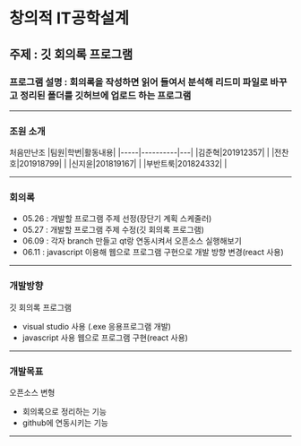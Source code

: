 창의적 IT공학설계
===================

## 주제 : 깃 회의록 프로그램
### 프로그램 설명 : 회의록을 작성하면 읽어 들여서 분석해 리드미 파일로 바꾸고 정리된 폴더를 깃허브에 업로드 하는 프로그램

<hr>

### 조원 소개
처음만난조
|팀원|학번|활동내용|
|-----|----------|---|
|김준혁|201912357|   |
|전찬호|201918799|   |
|신지윤|201819167|   |
|부반트룩|201824332|   |

<hr>

### 회의록
- 05.26 : 개발할 프로그램 주제 선정(장단기 계획 스케줄러)
- 05.27 : 개발할 프로그램 주제 수정(깃 회의록 프로그램)
- 06.09 : 각자 branch 만들고 qt랑 연동시켜서 오픈소스 실행해보기
- 06.11 : javascript 이용해 웹으로 프로그램 구현으로 개발 방향 변경(react 사용)


<hr>

### 개발방향
깃 회의록 프로그램

- visual studio 사용 (.exe 응용프로그램 개발)
- javascript 사용 웹으로 프로그램 구현(react 사용)

<hr>

### 개발목표
오픈소스 변형

- 회의록으로 정리하는 기능
- github에 연동시키는 기능

<hr>
